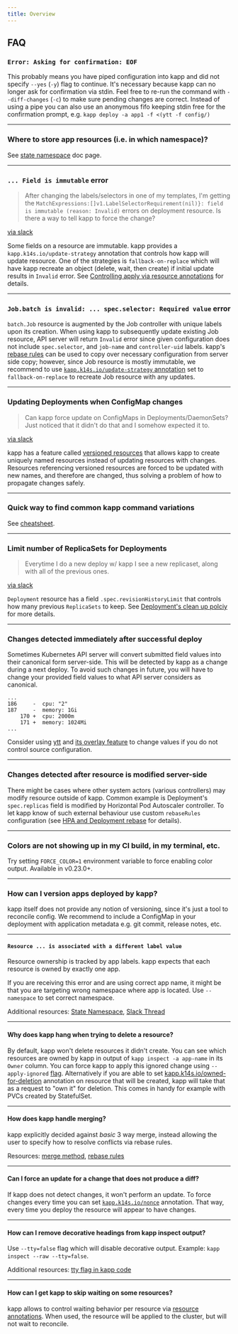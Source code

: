 ```yaml
---
title: Overview
---
```


## FAQ

### `Error: Asking for confirmation: EOF`

This probably means you have piped configuration into kapp and did not specify `--yes` (`-y`) flag to continue. It's necessary because kapp can no longer ask for confirmation via stdin. Feel free to re-run the command with `--diff-changes` (`-c`) to make sure pending changes are correct. Instead of using a pipe you can also use an anonymous fifo keeping stdin free for the confirmation prompt, e.g. `kapp deploy -a app1 -f <(ytt -f config/)`

---
### Where to store app resources (i.e. in which namespace)?

See [state namespace](state-namespace.md) doc page.

---
### `... Field is immutable` error

> After changing the labels/selectors in one of my templates, I'm getting the `MatchExpressions:[]v1.LabelSelectorRequirement(nil)}: field is immutable (reason: Invalid)` errors on deployment resource. Is there a way to tell kapp to force the change?

[via slack](https://kubernetes.slack.com/archives/CH8KCCKA5/p1565600090224400)

Some fields on a resource are immutable. kapp provides a `kapp.k14s.io/update-strategy` annotation that controls how kapp will update resource. One of the strategies is `fallback-on-replace` which will have kapp recreate an object (delete, wait, then create) if initial update results in `Invalid` error. See [Controlling apply via resource annotations](https://github.com/k14s/kapp/blob/develop/docs/apply.md#controlling-apply-via-resource-annotations) for details.

---
### `Job.batch is invalid: ... spec.selector: Required value` error

`batch.Job` resource is augmented by the Job controller with unique labels upon its creation. When using kapp to subsequently update existing Job resource, API server will return `Invalid` error since given configuration does not include `spec.selector`, and `job-name` and `controller-uid` labels. kapp's [rebase rules](https://github.com/k14s/kapp/blob/develop/docs/config.md#rebaserules) can be used to copy over necessary configuration from server side copy; however, since Job resource is mostly immutable, we recommend to use [`kapp.k14s.io/update-strategy` annotation](https://github.com/k14s/kapp/blob/develop/docs/apply.md#kappk14sioupdate-strategy) set to `fallback-on-replace` to recreate Job resource with any updates.

---
### Updating Deployments when ConfigMap changes

> Can kapp force update on ConfigMaps in Deployments/DaemonSets? Just noticed that it didn't do that and I somehow expected it to.

[via slack](https://kubernetes.slack.com/archives/CH8KCCKA5/p1565624685226400)

kapp has a feature called [versioned resources](diff.md#versioned-resources) that allows kapp to create uniquely named resources instead of updating resources with changes. Resources referencing versioned resources are forced to be updated with new names, and therefore are changed, thus solving a problem of how to propagate changes safely.

---
### Quick way to find common kapp command variations

See [cheatsheet](cheatsheet.md).

---
### Limit number of ReplicaSets for Deployments

> Everytime I do a new deploy w/ kapp I see a new replicaset, along with all of the previous ones.

[via slack](https://kubernetes.slack.com/archives/CH8KCCKA5/p1565887856281400)

`Deployment` resource has a field `.spec.revisionHistoryLimit` that controls how many previous `ReplicaSets` to keep. See [Deployment's clean up polciy](https://kubernetes.io/docs/concepts/workloads/controllers/deployment/#clean-up-policy) for more details.

---
### Changes detected immediately after successful deploy

Sometimes Kubernetes API server will convert submitted field values into their canonical form server-side. This will be detected by kapp as a change during a next deploy. To avoid such changes in future, you will have to change your provided field values to what API server considers as canonical.

```
...
186     -  cpu: "2"
187     -  memory: 1Gi
    170 +  cpu: 2000m
    171 +  memory: 1024Mi
...
```

Consider using [ytt](https://get-ytt.io) and [its overlay feature](https://github.com/k14s/ytt/blob/develop/docs/lang-ref-ytt-overlay.md) to change values if you do not control source configuration.

---
### Changes detected after resource is modified server-side

There might be cases where other system actors (various controllers) may modify resource outside of kapp. Common example is Deployment's `spec.replicas` field is modified by Horizontal Pod Autoscaler controller. To let kapp know of such external behaviour use custom `rebaseRules` configuration (see [HPA and Deployment rebase](https://github.com/k14s/kapp/blob/develop/docs/hpa-deployment-rebase.md) for details).

---
### Colors are not showing up in my CI build, in my terminal, etc.

Try setting `FORCE_COLOR=1` environment variable to force enabling color output. Available in v0.23.0+.

---
### How can I version apps deployed by kapp?

kapp itself does not provide any notion of versioning, since it's just a tool to reconcile config. We recommend to include a ConfigMap in your deployment with application metadata e.g. git commit, release notes, etc.

---
#### `Resource ... is associated with a different label value`

Resource ownership is tracked by app labels. kapp expects that each resource is owned by exactly one app.

If you are receiving this error and are using correct app name, it might be that you are targeting wrong namespace where app is located. Use `--namespace` to set correct namespace.

Additional resources: [State Namespace](state-namespace.md), [Slack Thread](https://kubernetes.slack.com/archives/CH8KCCKA5/p1589264289257000)

---
#### Why does kapp hang when trying to delete a resource?

By default, kapp won't delete resources it didn't create. You can see which resources are owned by kapp in output of `kapp inspect -a app-name` in its `Owner` column. You can force kapp to apply this ignored change using `--apply-ignored` [flag](apply.md#controlling-apply-via-deploy-flags). Alternatively if you are able to set [kapp.k14s.io/owned-for-deletion](apply.md#kappk14sioowned-for-deletion) annotation on resource that will be created, kapp will take that as a request to "own it" for deletion. This comes in handy for example with PVCs created by StatefulSet.

---
#### How does kapp handle merging?

kapp explicitly decided against _basic_ 3 way merge, instead allowing the user to specify how to resolve conflicts via rebase rules.

Resources: [merge method](merge-method.md), [rebase rules](config.md#rebaserules)

---
#### Can I force an update for a change that does not produce a diff?

If kapp does not detect changes, it won't perform an update. To force changes every time you can set [`kapp.k14s.io/nonce`](apply.md#kappk14siononce) annotation. That way, every time you deploy the resource will appear to have changes.

---
#### How can I remove decorative headings from kapp inspect output?

Use `--tty=false` flag which will disable decorative output. Example: `kapp inspect --raw --tty=false`.

Additional resources: [tty flag in kapp code](https://github.com/k14s/kapp/blob/3f3e207d7198cdedd6985761ecb0d9616a84e305/pkg/kapp/cmd/ui_flags.go#L20)

---
#### How can I get kapp to skip waiting on some resources?

kapp allows to control waiting behavior per resource via [resource annotations](apply-waiting.md#controlling-waiting-via-resource-annotations). When used, the resource will be applied to the cluster, but will not wait to reconcile.
